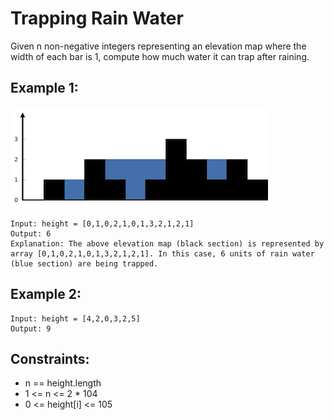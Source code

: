# Trapping Rain Water

Given n non-negative integers representing an elevation map where the width of each bar is 1, compute how much water it can trap after raining.

## Example 1:

!["Example 1"](./images/ex1.png)

```
Input: height = [0,1,0,2,1,0,1,3,2,1,2,1]
Output: 6
Explanation: The above elevation map (black section) is represented by array [0,1,0,2,1,0,1,3,2,1,2,1]. In this case, 6 units of rain water (blue section) are being trapped.
```

## Example 2:

```
Input: height = [4,2,0,3,2,5]
Output: 9
```

## Constraints:

- n == height.length
- 1 <= n <= 2 \* 104
- 0 <= height[i] <= 105

